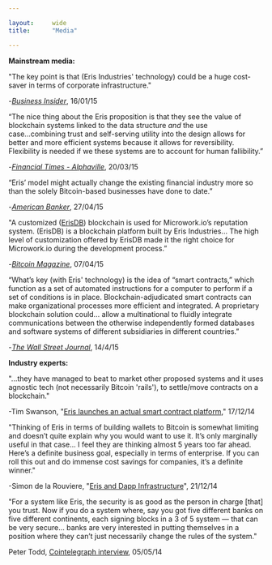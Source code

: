 ```yaml
---

layout:     wide
title:      "Media"

---
```


**Mainstream media:**

"The key point is that (Eris Industries' technology) could be a huge cost-saver in terms of corporate infrastructure."

-[*Business Insider*](http://www.businessinsider.com.au/europe-15-most-innovative-finance-startups-2015-1#14-eris-industries-all-about-data-2), 16/01/15

“The nice thing about the Eris proposition is that they see the value of blockchain systems linked to the data structure *and* the use case...combining trust and self-serving utility into the design allows for better and more efficient systems because it allows for reversibility. Flexibility is needed if we these systems are to account for human fallibility.”

-[*Financial Times - Alphaville*](http://ftalphaville.ft.com/2015/03/20/2122415/blockchains-as-a-public-and-private-resource/?Authorised=false5hrwiey), 20/03/15

“Eris’ model might actually change the existing financial industry more so than the solely Bitcoin-based businesses have done to date.”

-[*American Banker*](http://www.americanbanker.com/news/bank-technology/practical-ways-to-use-blockchain-technology-could-win-over-banks-1074001-1.html), 27/04/15

"A customized ([ErisDB](https://erisdb.erisindustries.com)) blockchain is used for Microwork.io’s reputation system. (ErisDB) is a blockchain platform built by Eris Industries... The high level of customization offered by ErisDB made it the right choice for Microwork.io during the development process.”

-[*Bitcoin Magazine*](https://bitcoinmagazine.com/20313/microwork-io-uses-smart-contracts-coordinate-small-tasks-worldwide/), 07/04/15

“What’s key (with Eris' technology) is the idea of “smart contracts,” which function as a set of automated instructions for a computer to perform if a set of conditions is in place. Blockchain-adjudicated smart contracts can make organizational processes more efficient and integrated. A proprietary blockchain solution could... allow a multinational to fluidly integrate communications between the otherwise independently formed databases and software systems of different subsidiaries in different countries.”

-[*The Wall Street Journal*](http://blogs.wsj.com/moneybeat/2015/04/14/bitbeat-blockchains-without-coins-stir-tensions-in-bitcoin-community/), 14/4/15

**Industry experts:**

"...they have managed to beat to market other proposed systems and it uses agnostic tech (not necessarily Bitcoin 'rails'), to settle/move contracts on a blockchain."

-Tim Swanson, "[Eris launches an actual smart contract platform](http://www.ofnumbers.com/2014/12/17/eris-launches-an-actual-smart-contract-decentralized-application-platform/)," 17/12/14

"Thinking of Eris in terms of building wallets to Bitcoin is somewhat limiting and doesn’t quite explain why you would want to use it. It’s only marginally useful in that case... I feel they are thinking almost 5 years too far ahead. Here’s a definite business goal, especially in terms of enterprise. If you can roll this out and do immense cost savings for companies, it’s a definite winner."

-Simon de la Rouviere, "[Eris and Dapp Infrastructure](http://simondlr.com/post/105806054868/eris-dapp-infrastructure)", 21/12/14

"For a system like Eris, the security is as good as the person in charge [that] you trust. Now if you do a system where, say you got five different banks on five different continents, each signing blocks in a 3 of 5 system — that can be very secure... banks are very interested in putting themselves in a position where they can’t just necessarily change the rules of the system."

Peter Todd, [Cointelegraph interview](http://cointelegraph.com/news/114156/peter-todd-on-bitgos-patenting-of-multisig-mits-funding-of-core-development-and-innovation), 05/05/14
